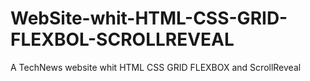 # WebSite-whit-HTML-CSS-GRID-FLEXBOL-SCROLLREVEAL
A TechNews website whit HTML CSS GRID FLEXBOX and ScrollReveal
